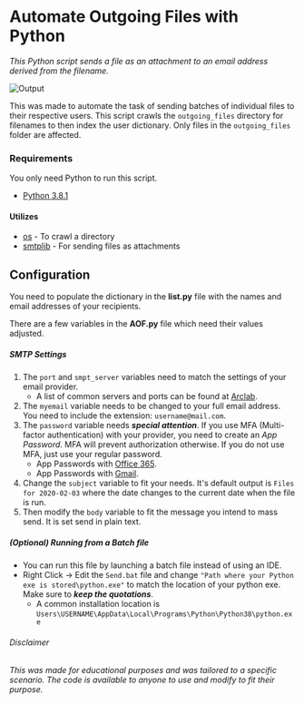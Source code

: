# Automate Outgoing Files with Python
*This Python script sends a file as an attachment to an email address derived from the filename.*

![Output](https://i.imgur.com/PYtfFui.png)


This was made to automate the task of sending batches of individual files to their respective users. This script crawls the ```outgoing_files``` directory for filenames to then index the user dictionary. Only files in the ```outgoing_files``` folder are affected. 

### Requirements
You only need Python to run this script.
* [Python 3.8.1](https://www.python.org/downloads/)

#### Utilizes
* [os](https://docs.python.org/3/library/os.html) - To crawl a directory
* [smtplib](https://docs.python.org/3/library/smtplib.html) - For sending files as attachments


## Configuration
You need to populate the dictionary in the **list.py** file with the names and email addresses of your recipients. 

There are a few variables in the **AOF.py** file which need their values adjusted.

##### SMTP Settings
1. The ```port``` and ```smpt_server``` variables need to match the settings of your email provider. 
   - A list of common servers and ports can be found at [Arclab](https://www.arclab.com/en/kb/email/list-of-smtp-and-pop3-servers-mailserver-list.html).
2. The ```myemail``` variable needs to be changed to your full email address. You need to include the extension: ```username@mail.com```.
3. The ```password``` variable needs ***special attention***. If you use MFA (Multi-factor authentication) with your provider, you need to create an _App Password_. MFA will prevent authorization otherwise. If you do not use MFA, just use your regular password.
   - App Passwords with [Office 365](https://support.office.com/en-us/article/Create-an-app-password-for-Office-365-3e7c860f-bda4-4441-a618-b53953ee1183).
   - App Passwords with [Gmail](https://support.google.com/accounts/answer/185833?hl=en).
4. Change the ```subject``` variable to fit your needs. It's default output is ```Files for 2020-02-03``` where the date changes to the current date when the file is run.
5. Then modify the ```body``` variable to fit the message you intend to mass send. It is set send in plain text.

##### (Optional) Running from a Batch file
- You can run this file by launching a batch file instead of using an IDE.
- Right Click -> Edit the ```Send.bat``` file and change ```"Path where your Python exe is stored\python.exe"``` to match the location of your python exe. Make sure to ***keep the quotations***.
  - A common installation location is ```Users\USERNAME\AppData\Local\Programs\Python\Python38\python.exe```

###### Disclaimer
*This was made for educational purposes and was tailored to a specific scenario. The code is available to anyone to use and modify to fit their purpose.*
